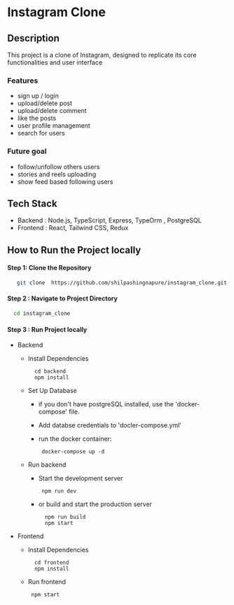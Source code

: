 
# Instagram Clone


## Description
This project is a clone of Instagram, designed to replicate its core functionalities and user interface
### Features
  - sign up / login
  - upload/delete post
  - upload/delete comment
  - like the posts
  - user profile management
  - search for users

### Future goal
  - follow/unfollow others users
  - stories and reels uploading
  - show feed based following users

## Tech Stack
- Backend : Node.js, TypeScript, Express, TypeOrm , PostgreSQL
- Frontend : React, Tailwind CSS, Redux


## How to Run the Project locally

#### Step 1: Clone the Repository

```sh
   git clone  https://github.com/shilpashingnapure/instagram_clone.git
```

#### Step 2 : Navigate to Project Directory

```sh
  cd instagram_clone
```

#### Step 3 : Run Project locally 
 - Backend
    - Install Dependencies
      
      ```
        cd backend
        npm install
       ```
    - Set Up Database
        - if you don't have postgreSQL installed, use the 'docker-compose' file.
        - Add databse credentials to 'docler-compose.yml'
        - run the docker container:
          
           ```
            docker-compose up -d
           ```
    - Run backend
        - Start the development server
          ```
           npm run dev
          ```
       - or build and start the production server
         ```
           npm run build
           npm start
         ```

- Frontend
    - Install Dependencies
       ```
         cd frontend
         npm install
       ```
   - Run frontend
     ```
      npm start
     ```

